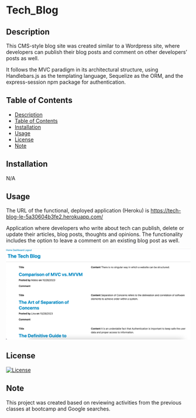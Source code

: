 # Tech_Blog

## Description

This CMS-style blog site was created similar to a Wordpress site, where developers can publish their blog posts and comment on other developers’ posts as well.

It follows the MVC paradigm in its architectural structure, using Handlebars.js as the templating language, Sequelize as the ORM, and the express-session npm package for authentication.


## Table of Contents
- [Description](#description)
- [Table of Contents](#table-of-contents)
- [Installation](#installation)
- [Usage](#usage)
- [License](#license)
- [Note](#note)


## Installation

N/A


## Usage

The URL of the functional, deployed application (Heroku) is https://tech-blog-le-5a30604b3fe2.herokuapp.com/

Application where developers who write about tech can publish, delete or update their articles, blog posts, thoughts and opinions. The functionality includes the option to leave a comment on an existing blog post as well.

![Alt text](<public/images/Screen Shot 2023-10-27 at 8.20.58 PM.png>)


## License

[![License](https://img.shields.io/badge/License-None-blue.svg)](LICENSE)


## Note

This project was created based on reviewing activities from the previous classes at bootcamp and Google searches.




